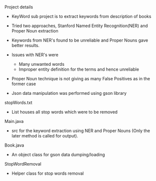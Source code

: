 Project details
- KeyWord sub project is to extract keywords from description of books
- Tried two approaches, Stanford Named Entity Recognition(NER) and Proper Noun extraction
- Keywords from NER's found to be unreliable and Proper Nouns gave better results.
- Issues with NER's were
    - Many unwanted words
    - Improper entity definition for the terms and hence unreliable
- Proper Noun technique is not giving as many False Positives as in the former case

- Json data manipulation was performed using gson library

stopWords.txt
- List houses all stop words which were to be removed

Main.java
- src for the keyword extraction using NER and Proper Nouns (Only the later method is called for output).


Book.java
- An object class for gson data dumping/loading

StopWordRemoval
- Helper class for stop words removal
